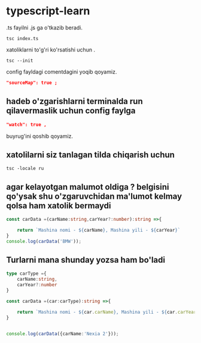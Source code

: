 # typescript-learn

.ts fayilni .js ga o'tkazib beradi.
```command
tsc index.ts
```

xatoliklarni to'g'ri ko'rsatishi uchun .
```command
tsc --init
```

config fayldagi comentdagini yoqib qoyamiz.
``` json
"sourceMap": true ;
```

## hadeb o'zgarishlarni terminalda run qilavermaslik uchun config faylga 
``` json
"watch": true ,
```
 buyrug'ini qoshib qoyamiz.

## xatolilarni siz tanlagan tilda chiqarish uchun
```command
tsc -locale ru
```
## agar kelayotgan malumot oldiga ? belgisini qo'ysak  shu o'zgaruvchidan ma'lumot kelmay qolsa ham xatolik bermaydi 
```typescript
const carData =(carName:string,carYear?:number):string =>{

    return `Mashina nomi - ${carName}, Mashina yili - ${carYear}`
}
console.log(carData('BMW'));
```

## Turlarni mana shunday yozsa ham bo'ladi
```typescript
type carType ={
    carName:string,
    carYear?:number
}

const carData =(car:carType):string =>{

    return `Mashina nomi - ${car.carName}, Mashina yili - ${car.carYear}`
}


console.log(carData({carName:'Nexia 2'}));
```